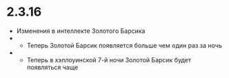 # 2.3.16

* Изменения в интеллекте Золотого Барсика
* * Теперь Золотой Барсик появляется больше чем один раз за ночь
* * Теперь в хэллоуинской 7-й ночи Золотой Барсик будет появляться чаще
